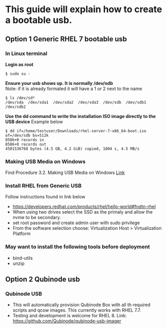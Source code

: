 # This guide will explain how to create a bootable usb.

## Option 1 Generic RHEL 7 bootable usb

### In Linux terminal
**Login as root**
```
$ sudo su -
```
**Ensure your usb shows up. It is normally /dev/sdb**  
Note: if it is already formated it will have a 1 or 2 next to the name
```
$ ls /dev/sd*
/dev/sda  /dev/sda1  /dev/sda2  /dev/sda3  /dev/sdb  /dev/sdb1  /dev/sdb2
```
**Use the dd command to write the installation ISO image directly to the USB device**
Example below
```
$ dd if=/home/testuser/Downloads/rhel-server-7-x86_64-boot.iso of=/dev/sdb bs=512k
8586+0 records in
8586+0 records out
4501536768 bytes (4.5 GB, 4.2 GiB) copied, 1004 s, 4.5 MB/s
```

### Making USB Media on Windows
Find Procedure 3.2. Making USB Media on Windows [Link](https://access.redhat.com/documentation/en-us/red_hat_enterprise_linux/7/html/installation_guide/sect-making-usb-media)

### Install RHEL from Generic USB
Follow instructions found in link below
* https://developers.redhat.com/products/rhel/hello-world#fndtn-rhel
* When using two drives select the SSD as the primaly and allow the nvme to be secondary.
* set root password and create admin user with sudo privilege
* From the software selection choose: Virtualization Host > Virtualization Platform



### May want to install the following tools before deployment
* bind-utils
* unzip

## Option 2 Qubinode  usb


### Qubinode USB
* This will automatically provision Qubinode Box with all th required scripts and qcow images. This currently works with RHEL 7.7.
* Testing and development is welcome for RHEL 8.
Link: https://github.com/Qubinode/qubinode-usb-imager
